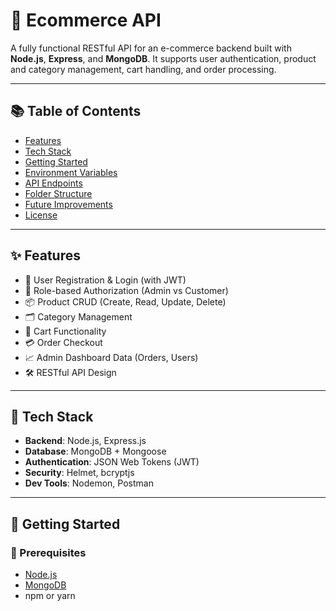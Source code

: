 # 🛒 Ecommerce API

A fully functional RESTful API for an e-commerce backend built with **Node.js**, **Express**, and **MongoDB**. It supports user authentication, product and category management, cart handling, and order processing.

---

## 📚 Table of Contents

- [Features](#features)
- [Tech Stack](#tech-stack)
- [Getting Started](#getting-started)
- [Environment Variables](#environment-variables)
- [API Endpoints](#api-endpoints)
- [Folder Structure](#folder-structure)
- [Future Improvements](#future-improvements)
- [License](#license)

---

## ✨ Features

- 👤 User Registration & Login (with JWT)
- 🔐 Role-based Authorization (Admin vs Customer)
- 📦 Product CRUD (Create, Read, Update, Delete)
- 🗂️ Category Management
- 🛒 Cart Functionality
- 💳 Order Checkout
- 📈 Admin Dashboard Data (Orders, Users)
- 🛠️ RESTful API Design

---

## 🧰 Tech Stack

- **Backend**: Node.js, Express.js
- **Database**: MongoDB + Mongoose
- **Authentication**: JSON Web Tokens (JWT)
- **Security**: Helmet, bcryptjs
- **Dev Tools**: Nodemon, Postman

---

## 🚀 Getting Started

### 🔧 Prerequisites

- [Node.js](https://nodejs.org/)
- [MongoDB](https://www.mongodb.com/)
- npm or yarn


